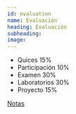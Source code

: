 ```yaml
---
id: evaluation
name: Evaluación
heading: Evaluación
subheading: 
image: 
---
```


* Quices 15%
* Participación 10%
* Examen 30%
* Laboratorios 30%
* Proyecto 15%

[Notas](https://docs.google.com/spreadsheets/d/1jpvU8TJfm5BbFtQE9zYyzCYx4U4gBS2PDnd6y4SkT9Y/edit?usp=sharing)